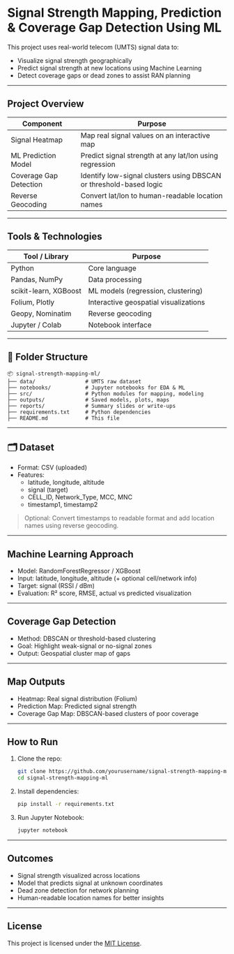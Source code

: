 
# Signal Strength Mapping, Prediction & Coverage Gap Detection Using ML

This project uses real-world telecom (UMTS) signal data to:

-  Visualize signal strength geographically
-  Predict signal strength at new locations using Machine Learning
-  Detect coverage gaps or dead zones to assist RAN planning

---

##  Project Overview

| Component                  | Purpose                                                                 |
|---------------------------|-------------------------------------------------------------------------|
| Signal Heatmap            | Map real signal values on an interactive map                            |
| ML Prediction Model       | Predict signal strength at any lat/lon using regression                 |
| Coverage Gap Detection    | Identify low-signal clusters using DBSCAN or threshold-based logic      |
| Reverse Geocoding         | Convert lat/lon to human-readable location names                        |

---

##  Tools & Technologies

| Tool / Library     | Purpose                                |
|--------------------|----------------------------------------|
| Python             | Core language                          |
| Pandas, NumPy      | Data processing                        |
| scikit-learn, XGBoost | ML models (regression, clustering)   |
| Folium, Plotly     | Interactive geospatial visualizations  |
| Geopy, Nominatim   | Reverse geocoding                      |
| Jupyter / Colab    | Notebook interface                     |

---

## 📁 Folder Structure

```
📦 signal-strength-mapping-ml/
├── data/                # UMTS raw dataset
├── notebooks/           # Jupyter notebooks for EDA & ML
├── src/                 # Python modules for mapping, modeling
├── outputs/             # Saved models, plots, maps
├── reports/             # Summary slides or write-ups
├── requirements.txt     # Python dependencies
├── README.md            # This file
```

---

## 🗂️ Dataset

- Format: CSV (uploaded)
- Features:
  - latitude, longitude, altitude
  - signal (target)
  - CELL_ID, Network_Type, MCC, MNC
  - timestamp1, timestamp2

> Optional: Convert timestamps to readable format and add location names using reverse geocoding.

---

##  Machine Learning Approach

- Model: RandomForestRegressor / XGBoost
- Input: latitude, longitude, altitude (+ optional cell/network info)
- Target: signal (RSSI / dBm)
- Evaluation: R² score, RMSE, actual vs predicted visualization

---

##  Coverage Gap Detection

- Method: DBSCAN or threshold-based clustering
- Goal: Highlight weak-signal or no-signal zones
- Output: Geospatial cluster map of gaps

---

##  Map Outputs

- Heatmap: Real signal distribution (Folium)
- Prediction Map: Predicted signal strength
- Coverage Gap Map: DBSCAN-based clusters of poor coverage

---

##  How to Run

1. Clone the repo:
   ```bash
   git clone https://github.com/yourusername/signal-strength-mapping-ml.git
   cd signal-strength-mapping-ml
   ```

2. Install dependencies:
   ```bash
   pip install -r requirements.txt
   ```

3. Run Jupyter Notebook:
   ```bash
   jupyter notebook
   ```

---

##  Outcomes

-  Signal strength visualized across locations
-  Model that predicts signal at unknown coordinates
-  Dead zone detection for network planning
-  Human-readable location names for better insights

---

##  License

This project is licensed under the [MIT License](LICENSE).
